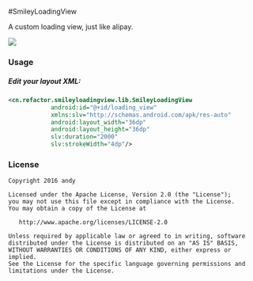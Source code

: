 #SmileyLoadingView

A custom loading view, just like alipay.

![](https://github.com/andyxialm/SmileyLoadingView/blob/master/art/screenshot.gif?raw=true)

### Usage
	
##### Edit your layout XML:

~~~ xml
<cn.refactor.smileyloadingview.lib.SmileyLoadingView
            android:id="@+id/loading_view"
            xmlns:slv="http://schemas.android.com/apk/res-auto"
            android:layout_width="36dp"
            android:layout_height="36dp"
            slv:duration="2000"
            slv:strokeWidth="4dp"/>
~~~

### License

    Copyright 2016 andy

    Licensed under the Apache License, Version 2.0 (the "License");
    you may not use this file except in compliance with the License.
    You may obtain a copy of the License at

       http://www.apache.org/licenses/LICENSE-2.0

    Unless required by applicable law or agreed to in writing, software
    distributed under the License is distributed on an "AS IS" BASIS,
    WITHOUT WARRANTIES OR CONDITIONS OF ANY KIND, either express or implied.
    See the License for the specific language governing permissions and
    limitations under the License.